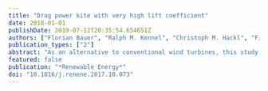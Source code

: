 ```yaml
---
title: "Drag power kite with very high lift coefficient"
date: 2018-01-01
publishDate: 2019-07-12T20:35:54.654651Z
authors: ["Florian Bauer", "Ralph M. Kennel", "Christoph M. Hackl", "Filippo Campagnolo", "Michael Patt", "Roland Schmehl"]
publication_types: ["2"]
abstract: "As an alternative to conventional wind turbines, this study considered kites with onboard wind turbines driven by a high airspeed due to crosswind flight (“drag power”). The Hypothesis of this study was, that if the kite's lift coefficient is maximized, then the power, energy yield, allowed costs and profit margin are also maximized. This hypothesis was confirmed based on a kite power system model extended from Loyd's model. The performance of small-scale and utility-scale kites in monoplane and biplane configurations were examined for increasing lift coefficients. Moreover, several parameters of the utility-scale system were optimized with a genetic algorithm. With an optimal lift coefficient of 4.5, the biplane outperformed the monoplane. A 40 m wing span kite was expected to achieve a rated power of about 4.1 MW with a power density of about 52 kW/m2. A parameter sensitivity analysis of the optimized design was performed. Moreover, to demonstrate the feasibility of very high lift coefficients and the validity of a utilized simplified airfoil polar model, CFDs of a proposed high-lift multi-element airfoil were performed and the airfoil polars were recorded. Finally, a planform design of a biplane kite was proposed."
featured: false
publication: "*Renewable Energy*"
doi: "10.1016/j.renene.2017.10.073"
---
```

